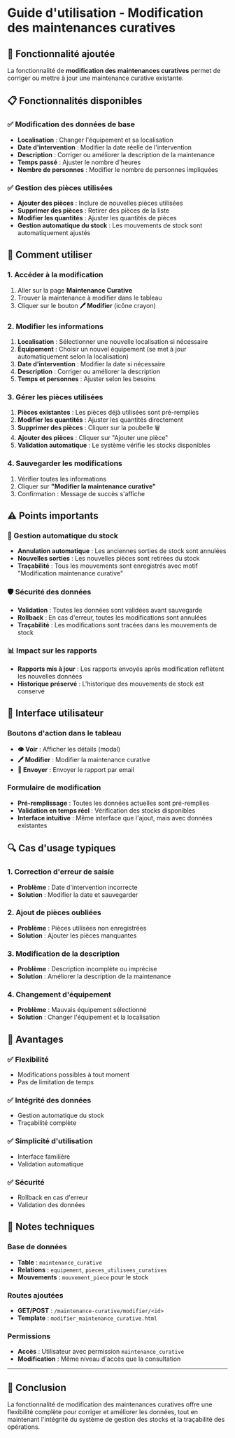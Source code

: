 # Guide d'utilisation - Modification des maintenances curatives

## 🎯 Fonctionnalité ajoutée

La fonctionnalité de **modification des maintenances curatives** permet de corriger ou mettre à jour une maintenance curative existante.

## 📋 Fonctionnalités disponibles

### ✅ Modification des données de base
- **Localisation** : Changer l'équipement et sa localisation
- **Date d'intervention** : Modifier la date réelle de l'intervention
- **Description** : Corriger ou améliorer la description de la maintenance
- **Temps passé** : Ajuster le nombre d'heures
- **Nombre de personnes** : Modifier le nombre de personnes impliquées

### ✅ Gestion des pièces utilisées
- **Ajouter des pièces** : Inclure de nouvelles pièces utilisées
- **Supprimer des pièces** : Retirer des pièces de la liste
- **Modifier les quantités** : Ajuster les quantités de pièces
- **Gestion automatique du stock** : Les mouvements de stock sont automatiquement ajustés

## 🔧 Comment utiliser

### 1. Accéder à la modification
1. Aller sur la page **Maintenance Curative**
2. Trouver la maintenance à modifier dans le tableau
3. Cliquer sur le bouton **🖊️ Modifier** (icône crayon)

### 2. Modifier les informations
1. **Localisation** : Sélectionner une nouvelle localisation si nécessaire
2. **Équipement** : Choisir un nouvel équipement (se met à jour automatiquement selon la localisation)
3. **Date d'intervention** : Modifier la date si nécessaire
4. **Description** : Corriger ou améliorer la description
5. **Temps et personnes** : Ajuster selon les besoins

### 3. Gérer les pièces utilisées
1. **Pièces existantes** : Les pièces déjà utilisées sont pré-remplies
2. **Modifier les quantités** : Ajuster les quantités directement
3. **Supprimer des pièces** : Cliquer sur la poubelle 🗑️
4. **Ajouter des pièces** : Cliquer sur "Ajouter une pièce"
5. **Validation automatique** : Le système vérifie les stocks disponibles

### 4. Sauvegarder les modifications
1. Vérifier toutes les informations
2. Cliquer sur **"Modifier la maintenance curative"**
3. Confirmation : Message de succès s'affiche

## ⚠️ Points importants

### 🔄 Gestion automatique du stock
- **Annulation automatique** : Les anciennes sorties de stock sont annulées
- **Nouvelles sorties** : Les nouvelles pièces sont retirées du stock
- **Traçabilité** : Tous les mouvements sont enregistrés avec motif "Modification maintenance curative"

### 🛡️ Sécurité des données
- **Validation** : Toutes les données sont validées avant sauvegarde
- **Rollback** : En cas d'erreur, toutes les modifications sont annulées
- **Traçabilité** : Les modifications sont tracées dans les mouvements de stock

### 📊 Impact sur les rapports
- **Rapports mis à jour** : Les rapports envoyés après modification reflètent les nouvelles données
- **Historique préservé** : L'historique des mouvements de stock est conservé

## 🎨 Interface utilisateur

### Boutons d'action dans le tableau
- **👁️ Voir** : Afficher les détails (modal)
- **🖊️ Modifier** : Modifier la maintenance curative
- **📧 Envoyer** : Envoyer le rapport par email

### Formulaire de modification
- **Pré-remplissage** : Toutes les données actuelles sont pré-remplies
- **Validation en temps réel** : Vérification des stocks disponibles
- **Interface intuitive** : Même interface que l'ajout, mais avec données existantes

## 🔍 Cas d'usage typiques

### 1. Correction d'erreur de saisie
- **Problème** : Date d'intervention incorrecte
- **Solution** : Modifier la date et sauvegarder

### 2. Ajout de pièces oubliées
- **Problème** : Pièces utilisées non enregistrées
- **Solution** : Ajouter les pièces manquantes

### 3. Modification de la description
- **Problème** : Description incomplète ou imprécise
- **Solution** : Améliorer la description de la maintenance

### 4. Changement d'équipement
- **Problème** : Mauvais équipement sélectionné
- **Solution** : Changer l'équipement et la localisation

## 🚀 Avantages

### ✅ Flexibilité
- Modifications possibles à tout moment
- Pas de limitation de temps

### ✅ Intégrité des données
- Gestion automatique du stock
- Traçabilité complète

### ✅ Simplicité d'utilisation
- Interface familière
- Validation automatique

### ✅ Sécurité
- Rollback en cas d'erreur
- Validation des données

## 📝 Notes techniques

### Base de données
- **Table** : `maintenance_curative`
- **Relations** : `equipement`, `pieces_utilisees_curatives`
- **Mouvements** : `mouvement_piece` pour le stock

### Routes ajoutées
- **GET/POST** : `/maintenance-curative/modifier/<id>`
- **Template** : `modifier_maintenance_curative.html`

### Permissions
- **Accès** : Utilisateur avec permission `maintenance_curative`
- **Modification** : Même niveau d'accès que la consultation

---

## 🎉 Conclusion

La fonctionnalité de modification des maintenances curatives offre une flexibilité complète pour corriger et améliorer les données, tout en maintenant l'intégrité du système de gestion des stocks et la traçabilité des opérations. 